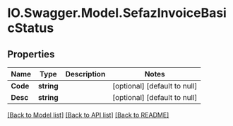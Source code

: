 # IO.Swagger.Model.SefazInvoiceBasicStatus
## Properties

Name | Type | Description | Notes
------------ | ------------- | ------------- | -------------
**Code** | **string** |  | [optional] [default to null]
**Desc** | **string** |  | [optional] [default to null]

[[Back to Model list]](../README.md#documentation-for-models) [[Back to API list]](../README.md#documentation-for-api-endpoints) [[Back to README]](../README.md)

